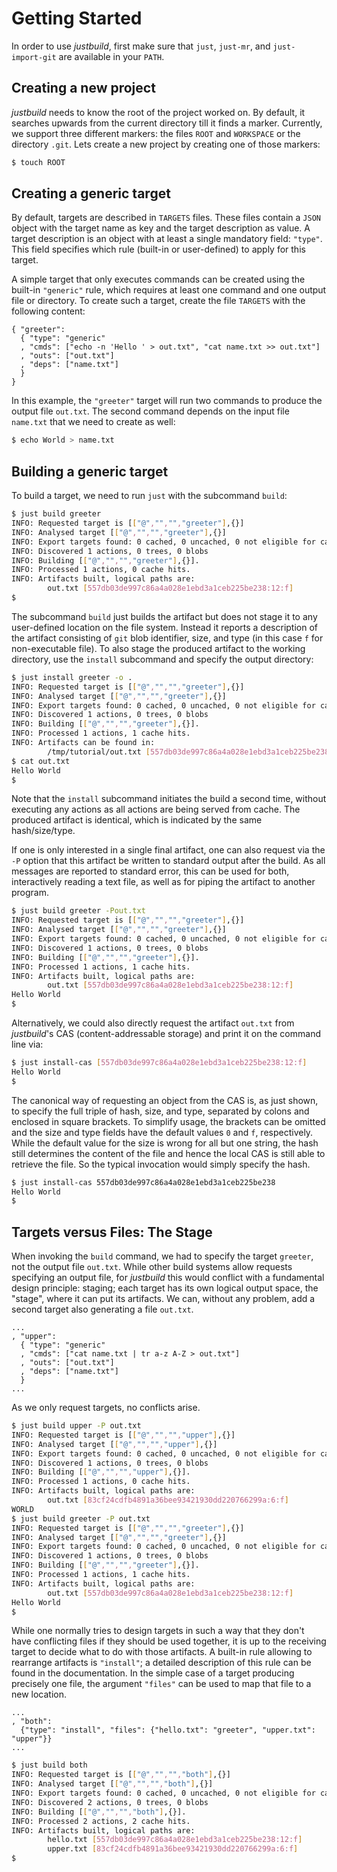 Getting Started
===============

In order to use *justbuild*, first make sure that `just`, `just-mr`, and
`just-import-git` are available in your `PATH`.

Creating a new project
----------------------

*justbuild* needs to know the root of the project worked on. By default,
it searches upwards from the current directory till it finds a marker.
Currently, we support three different markers: the files `ROOT` and
`WORKSPACE` or the directory `.git`. Lets create a new project by
creating one of those markers:

``` sh
$ touch ROOT
```

Creating a generic target
-------------------------

By default, targets are described in `TARGETS` files. These files
contain a `JSON` object with the target name as key and the target
description as value. A target description is an object with at least a
single mandatory field: `"type"`. This field specifies which rule
(built-in or user-defined) to apply for this target.

A simple target that only executes commands can be created using the
built-in `"generic"` rule, which requires at least one command and one
output file or directory. To create such a target, create the file
`TARGETS` with the following content:

``` {.jsonc srcname="TARGETS"}
{ "greeter":
  { "type": "generic"
  , "cmds": ["echo -n 'Hello ' > out.txt", "cat name.txt >> out.txt"]
  , "outs": ["out.txt"]
  , "deps": ["name.txt"]
  }
}
```

In this example, the `"greeter"` target will run two commands to produce
the output file `out.txt`. The second command depends on the input file
`name.txt` that we need to create as well:

``` sh
$ echo World > name.txt
```

Building a generic target
-------------------------

To build a target, we need to run `just` with the subcommand `build`:

``` sh
$ just build greeter
INFO: Requested target is [["@","","","greeter"],{}]
INFO: Analysed target [["@","","","greeter"],{}]
INFO: Export targets found: 0 cached, 0 uncached, 0 not eligible for caching
INFO: Discovered 1 actions, 0 trees, 0 blobs
INFO: Building [["@","","","greeter"],{}].
INFO: Processed 1 actions, 0 cache hits.
INFO: Artifacts built, logical paths are:
        out.txt [557db03de997c86a4a028e1ebd3a1ceb225be238:12:f]
$
```

The subcommand `build` just builds the artifact but does not stage it to
any user-defined location on the file system. Instead it reports a
description of the artifact consisting of `git` blob identifier, size,
and type (in this case `f` for non-executable file). To also stage the
produced artifact to the working directory, use the `install` subcommand
and specify the output directory:

``` sh
$ just install greeter -o .
INFO: Requested target is [["@","","","greeter"],{}]
INFO: Analysed target [["@","","","greeter"],{}]
INFO: Export targets found: 0 cached, 0 uncached, 0 not eligible for caching
INFO: Discovered 1 actions, 0 trees, 0 blobs
INFO: Building [["@","","","greeter"],{}].
INFO: Processed 1 actions, 1 cache hits.
INFO: Artifacts can be found in:
        /tmp/tutorial/out.txt [557db03de997c86a4a028e1ebd3a1ceb225be238:12:f]
$ cat out.txt
Hello World
$
```

Note that the `install` subcommand initiates the build a second time,
without executing any actions as all actions are being served from
cache. The produced artifact is identical, which is indicated by the
same hash/size/type.

If one is only interested in a single final artifact, one can also
request via the `-P` option that this artifact be written to standard
output after the build. As all messages are reported to standard error,
this can be used for both, interactively reading a text file, as well as
for piping the artifact to another program.

``` sh
$ just build greeter -Pout.txt
INFO: Requested target is [["@","","","greeter"],{}]
INFO: Analysed target [["@","","","greeter"],{}]
INFO: Export targets found: 0 cached, 0 uncached, 0 not eligible for caching
INFO: Discovered 1 actions, 0 trees, 0 blobs
INFO: Building [["@","","","greeter"],{}].
INFO: Processed 1 actions, 1 cache hits.
INFO: Artifacts built, logical paths are:
        out.txt [557db03de997c86a4a028e1ebd3a1ceb225be238:12:f]
Hello World
$
```

Alternatively, we could also directly request the artifact `out.txt`
from *justbuild*'s CAS (content-addressable storage) and print it on
the command line via:

``` sh
$ just install-cas [557db03de997c86a4a028e1ebd3a1ceb225be238:12:f]
Hello World
$
```

The canonical way of requesting an object from the CAS is, as just
shown, to specify the full triple of hash, size, and type, separated by
colons and enclosed in square brackets. To simplify usage, the brackets
can be omitted and the size and type fields have the default values `0`
and `f`, respectively. While the default value for the size is wrong for
all but one string, the hash still determines the content of the file
and hence the local CAS is still able to retrieve the file. So the
typical invocation would simply specify the hash.

``` sh
$ just install-cas 557db03de997c86a4a028e1ebd3a1ceb225be238
Hello World
$
```

Targets versus Files: The Stage
-------------------------------

When invoking the `build` command, we had to specify the target
`greeter`, not the output file `out.txt`. While other build systems
allow requests specifying an output file, for *justbuild* this would
conflict with a fundamental design principle: staging; each target has
its own logical output space, the "stage", where it can put its
artifacts. We can, without any problem, add a second target also
generating a file `out.txt`.

``` {.jsonc srcname="TARGETS"}
...
, "upper":
  { "type": "generic"
  , "cmds": ["cat name.txt | tr a-z A-Z > out.txt"]
  , "outs": ["out.txt"]
  , "deps": ["name.txt"]
  }
...
```

As we only request targets, no conflicts arise.

``` sh
$ just build upper -P out.txt
INFO: Requested target is [["@","","","upper"],{}]
INFO: Analysed target [["@","","","upper"],{}]
INFO: Export targets found: 0 cached, 0 uncached, 0 not eligible for caching
INFO: Discovered 1 actions, 0 trees, 0 blobs
INFO: Building [["@","","","upper"],{}].
INFO: Processed 1 actions, 0 cache hits.
INFO: Artifacts built, logical paths are:
        out.txt [83cf24cdfb4891a36bee93421930dd220766299a:6:f]
WORLD
$ just build greeter -P out.txt
INFO: Requested target is [["@","","","greeter"],{}]
INFO: Analysed target [["@","","","greeter"],{}]
INFO: Export targets found: 0 cached, 0 uncached, 0 not eligible for caching
INFO: Discovered 1 actions, 0 trees, 0 blobs
INFO: Building [["@","","","greeter"],{}].
INFO: Processed 1 actions, 1 cache hits.
INFO: Artifacts built, logical paths are:
        out.txt [557db03de997c86a4a028e1ebd3a1ceb225be238:12:f]
Hello World
$
```

While one normally tries to design targets in such a way that they
don't have conflicting files if they should be used together, it is up
to the receiving target to decide what to do with those artifacts. A
built-in rule allowing to rearrange artifacts is `"install"`; a detailed
description of this rule can be found in the documentation. In the
simple case of a target producing precisely one file, the argument
`"files"` can be used to map that file to a new location.

``` {.jsonc srcname="TARGETS"}
...
, "both":
  {"type": "install", "files": {"hello.txt": "greeter", "upper.txt": "upper"}}
...
```

``` sh
$ just build both
INFO: Requested target is [["@","","","both"],{}]
INFO: Analysed target [["@","","","both"],{}]
INFO: Export targets found: 0 cached, 0 uncached, 0 not eligible for caching
INFO: Discovered 2 actions, 0 trees, 0 blobs
INFO: Building [["@","","","both"],{}].
INFO: Processed 2 actions, 2 cache hits.
INFO: Artifacts built, logical paths are:
        hello.txt [557db03de997c86a4a028e1ebd3a1ceb225be238:12:f]
        upper.txt [83cf24cdfb4891a36bee93421930dd220766299a:6:f]
$
```
